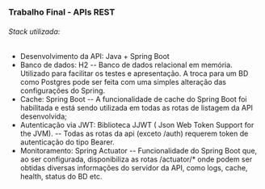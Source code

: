 ### Trabalho Final - APIs REST

###### Stack utilizada:
- Desenvolvimento da API: Java + Spring Boot
- Banco de dados: H2
-- Banco de dados relacional em memória. Utilizado para facilitar os testes e apresentação. A troca para um BD como Postgres pode ser feita com uma simples alteração das configurações do Spring.
- Cache: Spring Boot
-- A funcionalidade de cache do Spring Boot foi habilitada e está sendo utilizada em todas as rotas de listagem da API desenvolvida;
- Autenticação via JWT: Biblioteca JJWT ( Json Web Token Support for the JVM).
-- Todas as rotas da api (exceto /auth) requerem token de autenticação do tipo Bearer.
- Monitoramento: Spring Actuator
-- Funcionalidade do Spring Boot que, ao ser configurada, disponibiliza as rotas /actuator/* onde podem ser obtidas diversas informações do servidor da API, como logs, cache, health, status do BD etc.
